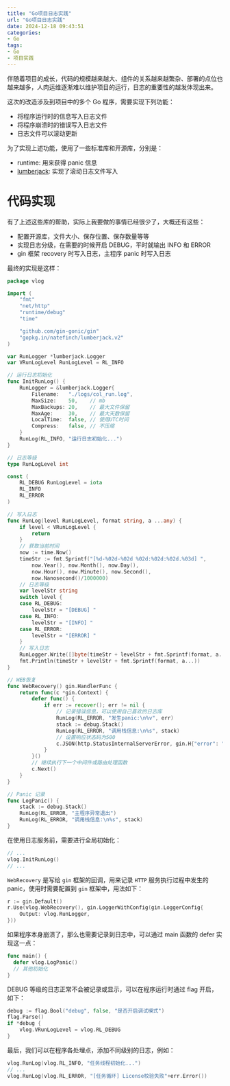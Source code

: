 ```yaml
---
title: "Go项目日志实践"
url: "Go项目日志实践"
date: 2024-12-18 09:43:51
categories:
- Go
tags:
- Go
- 项目实践
---
```


伴随着项目的成长，代码的规模越来越大、组件的关系越来越繁杂、部署的点位也越来越多，人肉运维逐渐难以维护项目的运行，日志的重要性的越发体现出来。

<!-- more -->

这次的改造涉及到项目中的多个 Go 程序，需要实现下列功能：

- 将程序运行时的信息写入日志文件
- 将程序崩溃时的错误写入日志文件
- 日志文件可以滚动更新

为了实现上述功能，使用了一些标准库和开源库，分别是：

- runtime: 用来获得 panic 信息
- [lumberjack](https://github.com/natefinch/lumberjack): 实现了滚动日志文件写入

# 代码实现

有了上述这些库的帮助，实际上我要做的事情已经很少了，大概还有这些：

- 配置开源库，文件大小、保存位置、保存数量等等
- 实现日志分级，在需要的时候开启 DEBUG，平时就输出 INFO 和 ERROR
- gin 框架 recovery 时写入日志，主程序 panic 时写入日志

最终的实现是这样：

```go runlog.go
package vlog

import (
	"fmt"
	"net/http"
	"runtime/debug"
	"time"

	"github.com/gin-gonic/gin"
	"gopkg.in/natefinch/lumberjack.v2"
)

var RunLogger *lumberjack.Logger
var VRunLogLevel RunLogLevel = RL_INFO

// 运行日志初始化
func InitRunLog() {
	RunLogger = &lumberjack.Logger{
		Filename:   "./logs/col_run.log",
		MaxSize:    50,    // mb
		MaxBackups: 20,    // 最大文件保留
		MaxAge:     30,    // 最大天数保留
		LocalTime:  false, // 使用UTC时间
		Compress:   false, // 不压缩
	}
	RunLog(RL_INFO, "运行日志初始化...")
}

// 日志等级
type RunLogLevel int

const (
	RL_DEBUG RunLogLevel = iota
	RL_INFO
	RL_ERROR
)

// 写入日志
func RunLog(level RunLogLevel, format string, a ...any) {
	if level < VRunLogLevel {
		return
	}
	// 获取当前时间
	now := time.Now()
	timeStr := fmt.Sprintf("[%d-%02d-%02d %02d:%02d:%02d.%03d] ",
		now.Year(), now.Month(), now.Day(),
		now.Hour(), now.Minute(), now.Second(),
		now.Nanosecond()/1000000)
	// 日志等级
	var levelStr string
	switch level {
	case RL_DEBUG:
		levelStr = "[DEBUG] "
	case RL_INFO:
		levelStr = "[INFO] "
	case RL_ERROR:
		levelStr = "[ERROR] "
	}
	// 写入日志
	RunLogger.Write([]byte(timeStr + levelStr + fmt.Sprintf(format, a...) + "\n"))
	fmt.Println(timeStr + levelStr + fmt.Sprintf(format, a...))
}

// WEB恢复
func WebRecovery() gin.HandlerFunc {
	return func(c *gin.Context) {
		defer func() {
			if err := recover(); err != nil {
				// 记录错误信息，可以使用自己喜欢的日志库
				RunLog(RL_ERROR, "发生panic:\n%v", err)
				stack := debug.Stack()
				RunLog(RL_ERROR, "调用栈信息:\n%s", stack)
				// 设置响应状态码为500
				c.JSON(http.StatusInternalServerError, gin.H{"error": "内部服务器错误"})
			}
		}()
		// 继续执行下一个中间件或路由处理函数
		c.Next()
	}
}

// Panic 记录
func LogPanic() {
	stack := debug.Stack()
	RunLog(RL_ERROR, "主程序异常退出")
	RunLog(RL_ERROR, "调用栈信息:\n%s", stack)
}

```

在使用日志服务前，需要进行全局初始化：

```go main.go
// ...
vlog.InitRunLog()
// ...
```

`WebRecovery` 是写给 `gin` 框架的回调，用来记录 `HTTP` 服务执行过程中发生的 panic，使用时需要配置到 `gin` 框架中，用法如下：

```go web.go
r := gin.Default()
r.Use(vlog.WebRecovery(), gin.LoggerWithConfig(gin.LoggerConfig{
	Output: vlog.RunLogger,
}))

```

如果程序本身崩溃了，那么也需要记录到日志中，可以通过 main 函数的 defer 实现这一点：

```go main.go
func main() {
  defer vlog.LogPanic()
  // 其他初始化
}

```

DEBUG 等级的日志正常不会被记录或显示，可以在程序运行时通过 flag 开启，如下：

```go main.go
debug := flag.Bool("debug", false, "是否开启调试模式")
flag.Parse()
if *debug {
	vlog.VRunLogLevel = vlog.RL_DEBUG
}
```

最后，我们可以在程序各处埋点，添加不同级别的日志，例如：

```go task.go
vlog.RunLog(vlog.RL_INFO, "任务线程初始化...")
// ...
vlog.RunLog(vlog.RL_ERROR, "[任务循环] License校验失败"+err.Error())
```

